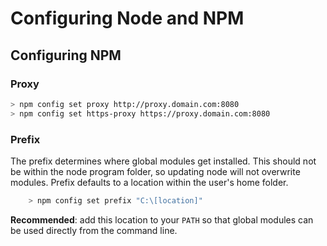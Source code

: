 # Configuring Node and NPM

## Configuring NPM

### Proxy

```bash
> npm config set proxy http://proxy.domain.com:8080
> npm config set https-proxy https://proxy.domain.com:8080
```

### Prefix
The prefix determines where global modules get installed. This should not be within the node program folder, so updating node will not overwrite modules. Prefix defaults to a location within the user's home folder.
```bash
    > npm config set prefix "C:\[location]"
```

**Recommended**: add this location to your `PATH` so that global modules can be used directly from the command line.
